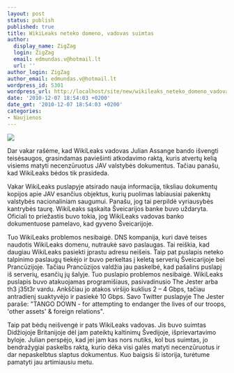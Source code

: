 ```yaml
---
layout: post
status: publish
published: true
title: WikiLeaks neteko domeno, vadovas suimtas
author:
  display_name: ZigZag
  login: ZigZag
  email: edmundas.v@hotmail.lt
  url: ''
author_login: ZigZag
author_email: edmundas.v@hotmail.lt
wordpress_id: 5301
wordpress_url: http://localhost/site/new/wikileaks_neteko_domeno_vadovas_suimtas/
date: '2010-12-07 18:54:03 +0200'
date_gmt: '2010-12-07 18:54:03 +0200'
categories:
- Naujienos
---
```

<div class="imgright"><img src="http://www.part.lt/img/8c53a67d64d23eac71cb155e20a64eb0893.jpg"  /></div>
<p>Dar vakar rašėme, kad WikiLeaks vadovas Julian Assange bando išvengti teisėsaugos, grasindamas paviešinti atkodavimo raktą, kuris atvertų kelią visiems matyti necenzūruotus JAV valstybės dokumentus. Tačiau panašu, kad WikiLeaks bėdos tik prasideda.</p>
<p>Vakar WikiLeaks puslapyje atsirado nauja informacija, tiksliau dokumentų kopijos apie JAV esančius objektus, kurių puolimas labiausiai pakenktų valstybės nacionaliniam saugumui. Panašu, jog tai perpildė vyriausybės kantrybės taurę. WikiLeaks sąskaita Šveicarijos banke buvo uždaryta. Oficiali to priežastis buvo tokia, jog WikiLeaks vadovas banko dokumentuose pamelavo, kad gyveno Šveicarijoje. </p>
<p>Tuo WikiLeaks problemos nesibaigė. DNS kompanija, kuri davė teises naudotis WikiLeaks domenu, nutraukė savo paslaugas. Tai reiškia, kad daugiau WikiLeaks pasiekti įprastu adresu neišeis. Taip pat puslapis neteko talpinimo paslaugų tiekėjo ir buvo perkeltas į keletą serverių Šveicarijoje bei Prancūzijoje. Tačiau Prancūzijos valdžia jau paskelbė, kad pašalins puslapį iš serverių, esančių jų šalyje. Tuo puslapio problemos nesibaigė. WikiLeaks puslapis buvo atakuojamas programišiaus, pasivadinusio The Jester arba th3 j35t3r vardu. Ankščiau jo atakos viršijo kuklius 2 – 4 Gbps, tačiau antradienį suaktyvėjo ir pasiekė 10 Gbps. Savo Twitter puslapyje The Jester paraše: "TANGO DOWN - for attempting to endanger the lives of our troops, 'other assets' & foreign relations".</p>
<p>Taip pat bėdų neišvengė ir pats WikiLeaks vadovas. Jis buvo suimtas Didžiojoje Britanijoje dėl jam pateiktų kaltinimų Švedijoje, išprievartavimo byloje. Julian perspėjo, kad jei jam kas nors nutiks, kol bus suimtas, jo bendražygiai paskelbs raktą, kurio dėka visi galės matyti necenzūruotus ir dar nepaskelbtus slaptus dokumentus. Kuo baigsis ši istorija, turėtume pamatyti jau artimiausiu metu.<br /></p>
